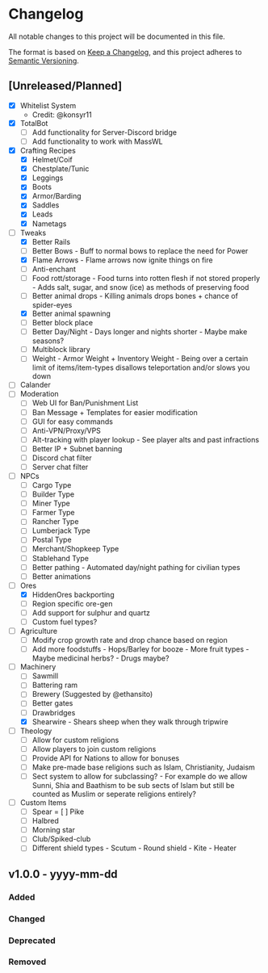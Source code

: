 # Changelog

All notable changes to this project will be documented in this file.

The format is based on [Keep a Changelog](https://keepachangelog.com/en/1.0.0/),
and this project adheres to [Semantic Versioning](https://semver.org/spec/v2.0.0.html).

## [Unreleased/Planned]
- [x] Whitelist System
    - Credit: @konsyr11
- [x] TotalBot
    - [ ] Add functionality for Server-Discord bridge
    - [ ] Add functionality to work with MassWL
- [x] Crafting Recipes
    - [x] Helmet/Coif
    - [x] Chestplate/Tunic
    - [x] Leggings 
    - [x] Boots
    - [x] Armor/Barding
    - [x] Saddles
    - [x] Leads
    - [x] Nametags
- [ ] Tweaks
    - [x] Better Rails
    - [ ] Better Bows
          - Buff to normal bows to replace the need for Power
    - [x] Flame Arrows
          - Flame arrows now ignite things on fire
    - [ ] Anti-enchant
    - [ ] Food rott/storage
          - Food turns into rotten flesh if not stored properly
          - Adds salt, sugar, and snow (ice) as methods of preserving food
    - [ ] Better animal drops
          - Killing animals drops bones + chance of spider-eyes
    - [x] Better animal spawning
    - [ ] Better block place
    - [ ] Better Day/Night
          - Days longer and nights shorter
          - Maybe make seasons?
    - [ ] Multiblock library
    - [ ] Weight
          - Armor Weight + Inventory Weight
          - Being over a certain limit of items/item-types disallows teleportation and/or slows you down
- [ ] Calander 
- [ ] Moderation
    - [ ] Web UI for Ban/Punishment List
    - [ ] Ban Message + Templates for easier modification
    - [ ] GUI for easy commands
    - [ ] Anti-VPN/Proxy/VPS
    - [ ] Alt-tracking with player lookup
          - See player alts and past infractions
    - [ ] Better IP + Subnet banning
    - [ ] Discord chat filter
    - [ ] Server chat filter
- [ ] NPCs
    - [ ] Cargo Type
    - [ ] Builder Type
    - [ ] Miner Type
    - [ ] Farmer Type
    - [ ] Rancher Type
    - [ ] Lumberjack Type
    - [ ] Postal Type
    - [ ] Merchant/Shopkeep Type
    - [ ] Stablehand Type
    - [ ] Better pathing
          - Automated day/night pathing for civilian types
    - [ ] Better animations
- [ ] Ores
    - [x] HiddenOres backporting
    - [ ] Region specific ore-gen
    - [ ] Add support for sulphur and quartz
    - [ ] Custom fuel types?
- [ ] Agriculture
    - [ ] Modify crop growth rate and drop chance based on region
    - [ ] Add more foodstuffs
          - Hops/Barley for booze
          - More fruit types
          - Maybe medicinal herbs?
          - Drugs maybe?  
- [ ] Machinery
    - [ ] Sawmill
    - [ ] Battering ram
    - [ ] Brewery (Suggested by @ethansito)
    - [ ] Better gates
    - [ ] Drawbridges
    - [x] Shearwire
          - Shears sheep when they walk through tripwire
- [ ] Theology
    - [ ] Allow for custom religions
    - [ ] Allow players to join custom religions
    - [ ] Provide API for Nations to allow for bonuses
    - [ ] Make pre-made base religions such as Islam, Christianity, Judaism
    - [ ] Sect system to allow for subclassing?
           - For example do we allow Sunni, Shia and Baathism to be sub sects of Islam but still be counted as Muslim or seperate religions entirely?
- [ ] Custom Items
    - [ ] Spear
    = [ ] Pike
    - [ ] Halbred
    - [ ] Morning star
    - [ ] Club/Spiked-club
    - [ ] Different shield types
          - Scutum
          - Round shield
          - Kite
          - Heater

## v1.0.0 - yyyy-mm-dd
### Added

### Changed

### Deprecated

### Removed